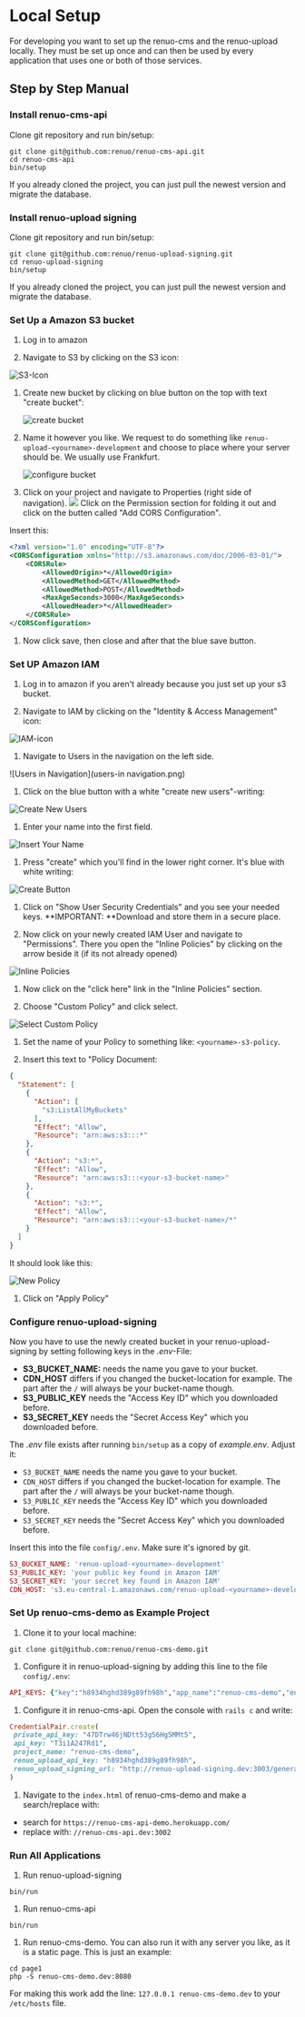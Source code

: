 # Local Setup

For developing you want to set up the renuo-cms and the renuo-upload locally. They must be set up once and can then be used by every application that uses one or both of those services.

## Step by Step Manual

### Install renuo-cms-api

Clone git repository and run bin/setup:

```
git clone git@github.com:renuo/renuo-cms-api.git
cd renuo-cms-api
bin/setup
```

If you already cloned the project, you can just pull the newest version and migrate the database.

### Install renuo-upload signing

Clone git repository and run bin/setup:

```
git clone git@github.com:renuo/renuo-upload-signing.git
cd renuo-upload-signing
bin/setup
```

If you already cloned the project, you can just pull the newest version and migrate the database.

### Set Up a Amazon S3 bucket

1.  Log in to amazon

1.  Navigate to S3 by clicking on the S3 icon:

   ![S3-Icon](s3-icon.png)

1.  Create new bucket by clicking on blue button on the top with text "create bucket":

    ![create bucket](create-bucket-button.png)

1.  Name it however you like. We request to do something like ```renuo-upload-<yourname>-development``` and choose to place where your server should be. We usually use Frankfurt.

      ![configure bucket](new-s3-bucket.png)

1.  Click on your project and navigate to Properties (right side of navigation). ![](properties-button.png) Click on the Permission section for folding it out and click on the butten called "Add CORS Configuration".

  Insert this:
```xml
<?xml version="1.0" encoding="UTF-8"?>
<CORSConfiguration xmlns="http://s3.amazonaws.com/doc/2006-03-01/">
    <CORSRule>
        <AllowedOrigin>*</AllowedOrigin>
        <AllowedMethod>GET</AllowedMethod>
        <AllowedMethod>POST</AllowedMethod>
        <MaxAgeSeconds>3000</MaxAgeSeconds>
        <AllowedHeader>*</AllowedHeader>
    </CORSRule>
</CORSConfiguration>
```
1.  Now click save, then close and after that the blue save button.

### Set UP Amazon IAM

1.  Log in to amazon if you aren't already because you just set up your s3 bucket.

1.  Navigate to IAM by clicking on the "Identity & Access Management" icon:

  ![IAM-icon](IAM-icon.png)

1.  Navigate to Users in the navigation on the left side.

  ![Users in Navigation](users-in navigation.png)

1.  Click on the blue button with a white "create new users"-writing:

  ![Create New Users](better-create-new-users-button.png)

1.  Enter your name into the first field.

  ![Insert Your Name](insert-your-name.png)

1.  Press "create" which you'll find in the lower right corner. It's blue with white writing:

  ![Create Button](better-create-button.png)

1.  Click on "Show User Security Credentials" and you see your needed keys. **IMPORTANT: **Download and store them in a secure place.

1.  Now click on your newly created IAM User and navigate to "Permissions". There you open the "Inline Policies" by clicking on the arrow beside it (if its not already opened)

  ![Inline Policies](more-around-inline-policies.png)
1.  Now click on the "click here" link in the "Inline Policies" section. 

1.  Choose "Custom Policy" and click select.

  ![Select Custom Policy](select-custom-policy.png)

1.  Set the name of your Policy to something like: ```<yourname>-s3-policy```. 

1.  Insert this text to "Policy Document:
```json
{
  "Statement": [
    {
      "Action": [
        "s3:ListAllMyBuckets"
      ],
      "Effect": "Allow",
      "Resource": "arn:aws:s3:::*"
    },
    {
      "Action": "s3:*",
      "Effect": "Allow",
      "Resource": "arn:aws:s3:::<your-s3-bucket-name>"
    },
    {
      "Action": "s3:*",
      "Effect": "Allow",
      "Resource": "arn:aws:s3:::<your-s3-bucket-name>/*"
    }
  ]
}
```
It should look like this:

  ![New Policy](insert-new-policy.png)

1.  Click on "Apply Policy"

### Configure renuo-upload-signing

Now you have to use the newly created bucket in your renuo-upload-signing by setting following keys in the *.env*-File:

-  **S3_BUCKET_NAME:** needs the name you gave to your bucket.
-  **CDN_HOST** differs if you changed the bucket-location for example. The part after the ```/``` will always be your bucket-name though.
-  **S3_PUBLIC_KEY** needs the "Access Key ID" which you downloaded before.
-  **S3_SECRET_KEY** needs the "Secret Access Key" which you downloaded before.

The *.env* file exists after running `bin/setup` as a copy of *example.env*. Adjust it:
-  ```S3_BUCKET_NAME``` needs the name you gave to your bucket.
-  ```CDN_HOST``` differs if you changed the bucket-location for example. The part after the ```/``` will always be your bucket-name though.
-  ```S3_PUBLIC_KEY``` needs the "Access Key ID" which you downloaded before.
-  ```S3_SECRET_KEY``` needs the "Secret Access Key" which you downloaded before.

Insert this into the file ```config/.env```. Make sure it's ignored by git.
```rb
S3_BUCKET_NAME: 'renuo-upload-<yourname>-development'
S3_PUBLIC_KEY: 'your public key found in Amazon IAM'
S3_SECRET_KEY: 'your secret key found in Amazon IAM'
CDN_HOST: 's3.eu-central-1.amazonaws.com/renuo-upload-<yourname>-development' #without https://, just the domain
```

### Set Up renuo-cms-demo as Example Project

1.  Clone it to your local machine:
```
git clone git@github.com:renuo/renuo-cms-demo.git
```
1.  Configure it in renuo-upload-signing by adding this line to the file ```config/.env```:
```rb
API_KEYS: {"key":"h8934hghd389g89fh98h","app_name":"renuo-cms-demo","env": "development"}
```

1.  Configure it in renuo-cms-api. Open the console with ```rails c``` and write:
```rb
CredentialPair.create(
 private_api_key: "47DTrw46jNDtt53g56Hg5MMt5",
 api_key: "T3i1A247Rd1",
 project_name: "renuo-cms-demo",
 renuo_upload_api_key: "h8934hghd389g89fh98h",
 renuo_upload_signing_url: "http://renuo-upload-signing.dev:3003/generate_policy"
)
```

1.  Navigate to the ```index.html``` of renuo-cms-demo and make a search/replace with:

  -  search for ```https://renuo-cms-api-demo.herokuapp.com/``` 
  -  replace with: ```//renuo-cms-api.dev:3002```

### Run All Applications

1.  Run renuo-upload-signing
```
bin/run
```

1.  Run renuo-cms-api
```
bin/run
```

1.  Run renuo-cms-demo. You can also run it with any server you like, as it is a static page. This is just an example:
```
cd page1
php -S renuo-cms-demo.dev:8080
```
For making this work add the line: ```127.0.0.1 renuo-cms-demo.dev``` to your ```/etc/hosts``` file.